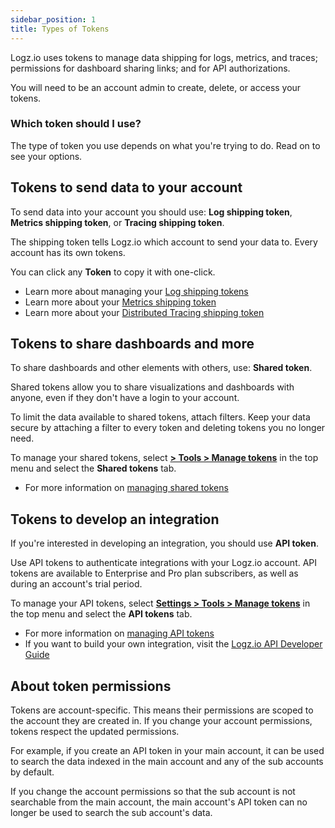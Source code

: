 ```yaml
---
sidebar_position: 1
title: Types of Tokens
---
```



Logz.io uses tokens to manage data shipping for logs, metrics, and traces; permissions for dashboard sharing links; and for API authorizations.

You will need to be an account admin to create, delete, or access your tokens.

### Which token should I use?

The type of token you use depends on what you're trying to do.
Read on to see your options.

## Tokens to send data to your account

To send data into your account you should use: **Log shipping token**,  **Metrics shipping token**, or **Tracing shipping token**.

The shipping token tells Logz.io which account to send your data to.
Every account has its own tokens.

You can click any **Token** to copy it with one-click.

* Learn more about managing your [Log shipping tokens](https://docs.logz.io/user-guide/tokens/log-shipping-tokens/)
* Learn more about your [Metrics shipping token](https://docs.logz.io/user-guide/accounts/finding-your-metrics-account-token/)
* Learn more about your [Distributed Tracing shipping token](https://docs.logz.io/user-guide/accounts/finding-your-tracing-account-token/)

## Tokens to share dashboards and more

To share dashboards and other elements with others, use: **Shared token**.

Shared tokens allow you to share visualizations and dashboards with anyone, even if they don't have a login to your account.

To limit the data available to shared tokens, attach filters.
Keep your data secure by attaching a filter to every token and deleting tokens you no longer need.

To manage your shared tokens, select [**<i class="li li-gear"></i> > Tools > Manage tokens**](https://app.logz.io/#/dashboard/settings/manage-tokens/shared) in the top menu and select the **Shared tokens** tab.

* For more information on [managing shared tokens](https://docs.logz.io/user-guide/tokens/shared-tokens.html)

## Tokens to develop an integration

If you're interested in developing an integration, you should use **API token**.

Use API tokens to authenticate integrations with your Logz.io account.
API tokens are available to Enterprise and Pro plan subscribers, as well as during an account's trial period.

To manage your API tokens, select [**<i class="li li-gear"></i>Settings > Tools > Manage tokens**](https://app.logz.io/#/dashboard/settings/manage-tokens/api) in the top menu and select the **API tokens** tab.

* For more information on [managing API tokens](https://docs.logz.io/user-guide/tokens/api-tokens.html)
* If you want to build your own integration, visit the [Logz.io API Developer Guide](https://docs.logz.io/api/)

## About token permissions

Tokens are account-specific. This means their permissions are scoped to the account they are created in.
If you change your account permissions, tokens respect the updated permissions.

For example, if you create an API token in your main account, it can be used to search the data indexed in the main account and any of the sub accounts by default.

If you change the account permissions so that the sub account is not searchable from the main account, the main account's API token can no longer be used to search the sub account's data.
